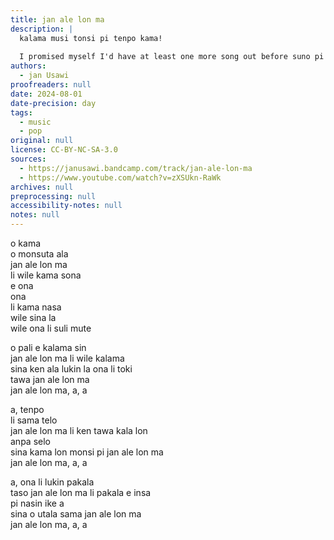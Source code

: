 ```yaml
---
title: jan ale lon ma
description: |
  kalama musi tonsi pi tenpo kama!
  
  I promised myself I'd have at least one more song out before suno pi toki pona, and at last, it's here ^^
authors:
  - jan Usawi
proofreaders: null
date: 2024-08-01
date-precision: day
tags:
  - music
  - pop
original: null
license: CC-BY-NC-SA-3.0
sources:
  - https://janusawi.bandcamp.com/track/jan-ale-lon-ma
  - https://www.youtube.com/watch?v=zXSUkn-RaWk
archives: null
preprocessing: null
accessibility-notes: null
notes: null
---
```


o kama  \
o monsuta ala  \
jan ale lon ma  \
li wile kama sona  \
e ona  \
ona  \
li kama nasa  \
wile sina la  \
wile ona li suli mute

o pali e kalama sin  \
jan ale lon ma li wile kalama  \
sina ken ala lukin la ona li toki  \
tawa jan ale lon ma  \
jan ale lon ma, a, a

a, tenpo  \
li sama telo  \
jan ale lon ma li ken tawa kala lon  \
anpa selo  \
sina kama lon monsi pi jan ale lon ma  \
jan ale lon ma, a, a

a, ona li lukin pakala  \
taso jan ale lon ma li pakala e insa  \
pi nasin ike a  \
sina o utala sama jan ale lon ma  \
jan ale lon ma, a, a